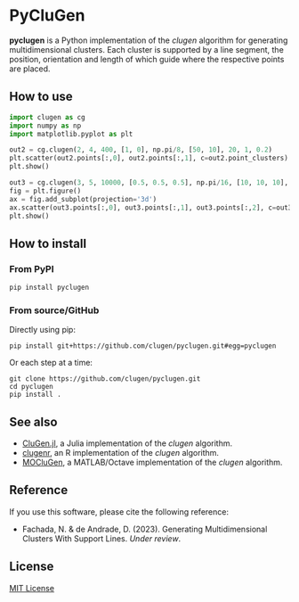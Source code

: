 # PyCluGen

**pyclugen** is a Python implementation of the *clugen* algorithm for
generating multidimensional clusters. Each cluster is supported by a line
segment, the position, orientation and length of which guide where the
respective points are placed.

## How to use

```python
import clugen as cg
import numpy as np
import matplotlib.pyplot as plt

out2 = cg.clugen(2, 4, 400, [1, 0], np.pi/8, [50, 10], 20, 1, 0.2)
plt.scatter(out2.points[:,0], out2.points[:,1], c=out2.point_clusters)
plt.show()

out3 = cg.clugen(3, 5, 10000, [0.5, 0.5, 0.5], np.pi/16, [10, 10, 10], 10, 1, 2)
fig = plt.figure()
ax = fig.add_subplot(projection='3d')
ax.scatter(out3.points[:,0], out3.points[:,1], out3.points[:,2], c=out3.point_clusters)
plt.show()
```

## How to install

### From PyPI

```sh
pip install pyclugen
```

### From source/GitHub

Directly using pip:

```text
pip install git+https://github.com/clugen/pyclugen.git#egg=pyclugen
```

Or each step at a time:

```text
git clone https://github.com/clugen/pyclugen.git
cd pyclugen
pip install .
```

## See also

* [CluGen.jl](https://github.com/clugen/CluGen.jl/), a Julia implementation of
  the *clugen* algorithm.
* [clugenr](https://github.com/clugen/clugenr/), an R implementation
  of the *clugen* algorithm.
* [MOCluGen](https://github.com/clugen/MOCluGen/), a MATLAB/Octave
  implementation of the *clugen* algorithm.

## Reference

If you use this software, please cite the following reference:

* Fachada, N. & de Andrade, D. (2023). Generating Multidimensional Clusters With
  Support Lines. *Under review*.

## License

[MIT License](LICENSE.txt)

